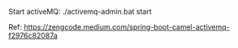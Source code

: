 Start activeMQ: ./activemq-admin.bat start

Ref: https://zengcode.medium.com/spring-boot-camel-activemq-f2976c82087a
